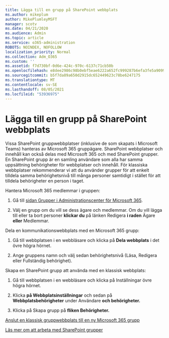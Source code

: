 ```yaml
---
title: Lägga till en grupp på SharePoint webbplats
ms.author: mikeplum
author: MikePlumleyMSFT
manager: scotv
ms.date: 04/21/2020
ms.audience: Admin
ms.topic: article
ms.service: o365-administration
ROBOTS: NOINDEX, NOFOLLOW
localization_priority: Normal
ms.collection: Adm_O365
ms.custom: ''
ms.assetid: f7d730bf-0d6e-424c-970c-6137c71cb50b
ms.openlocfilehash: e8dee2986c98b0ebf5eae6222a652fc999287b6efa3fe5a9099134c44dddf670
ms.sourcegitcommit: b5f7da89a650d2915dc652449623c78be6247175
ms.translationtype: MT
ms.contentlocale: sv-SE
ms.lasthandoff: 08/05/2021
ms.locfileid: "53936975"
---
```

# <a name="add-a-group-to-a-sharepoint-site"></a>Lägga till en grupp på SharePoint webbplats

Vissa SharePoint gruppwebbplatser (inklusive de som skapats i Microsoft Teams) hanteras av Microsoft 365 gruppägare. SharePoint webbplatser och innehåll kan också delas med Microsoft 365 och med SharePoint grupper. En SharePoint grupp är en samling användare som alla har samma uppsättning behörigheter för webbplatser och innehåll. För klassiska webbplatser rekommenderar vi att du använder grupper för att enkelt tilldela samma behörighetsnivå till många personer samtidigt i stället för att tilldela behörigheter en person i taget.
  
Hantera Microsoft 365 medlemmar i gruppen:
  
1. Gå till [sidan Grupper i Administrationscenter för Microsoft 365](https://portal.office.com/adminportal/home#/groups).
    
2. Välj en grupp om du vill se dess ägare och medlemmar. Om du vill lägga till eller ta bort personer **klickar du** på länken Redigera **i raden** Ägare **eller** Medlemmar. 
    
Dela en kommunikationswebbplats med en Microsoft 365 grupp:
  
1. Gå till webbplatsen i en webbläsare och klicka på **Dela webbplats** i det övre högra hörnet. 
    
2. Ange gruppens namn och välj sedan behörighetsnivå (Läsa, Redigera eller Fullständig behörighet).
    
Skapa en SharePoint grupp att använda med en klassisk webbplats:
  
1. Gå till webbplatsen i en webbläsare och klicka på Inställningar övre högra hörnet.
    
2. Klicka **på Webbplatsinställningar** och sedan på **Webbplatsbehörigheter** under Användare **och behörigheter.**
    
3. Klicka på Skapa grupp på **fliken Behörigheter.**
    
[Anslut en klassisk gruppwebbplats till en ny Microsoft 365 grupp](https://go.microsoft.com/fwlink/?linkid=2008654)
  
[Läs mer om att arbeta med SharePoint grupper](https://go.microsoft.com/fwlink/?linkid=874658)
  

